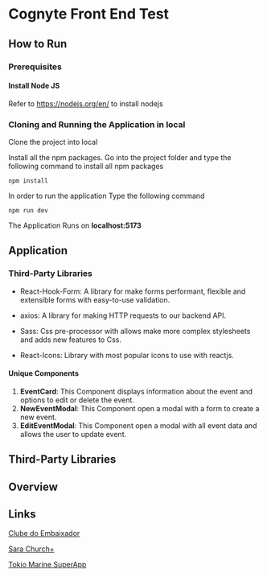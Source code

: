 # Cognyte Front End  Test

## How to Run

### Prerequisites

#### Install Node JS
Refer to https://nodejs.org/en/ to install nodejs

### Cloning and Running the Application in local

Clone the project into local

Install all the npm packages. Go into the project folder and type the following command to install all npm packages

```npm install```

In order to run the application Type the following command

```npm run dev```

The Application Runs on **localhost:5173**


## Application

### Third-Party Libraries
  - React-Hook-Form: A library for make forms performant, flexible and extensible forms with easy-to-use validation.<p>
  - axios: A library for making HTTP requests to our backend API.<p>
  - Sass: Css  pre-processor  with allows make more complex stylesheets and adds new features to Css.<p>
  - React-Icons: Library with most popular icons to use with reactjs.
  
#### Unique Components

1. **EventCard**:  This Component displays information about the event and options to edit or delete the event.
2. **NewEventModal**:  This Component open a modal  with a form to create a new event.
3. **EditEventModal**: This Component open a modal  with all event data and allows the user to update event.


## Third-Party Libraries


## Overview


## Links

[Clube do Embaixador](https://play.google.com/store/apps/details?id=app.clubedoembaixador&hl=pt_BR)<p>
[Sara Church+](https://play.google.com/store/apps/details?id=br.com.saranossaterra.sntsapp&hl=en)<p>
[Tokio Marine SuperApp](https://play.google.com/store/apps/details?id=br.com.tokiomarine.seguradora.mobile.superapp&hl=pt_BR)
